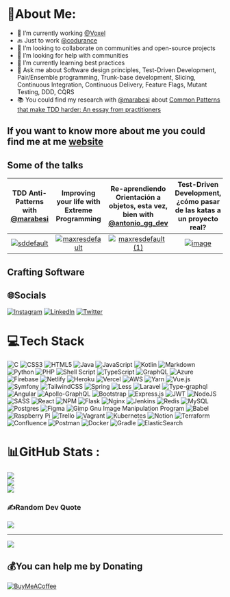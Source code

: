 # 💫About Me:
- 🔭 I’m currently working [@Voxel](https://www.voxelgroup.net/)
- 🔙 Just to work [@codurance](https://www.codurance.com/)
- 👯 I’m looking to collaborate on communities and open-source projects
- 🤝 I’m looking for help with communities
- 🌱 I’m currently learning best practices
- 💬 Ask me about Software design principles, Test-Driven Development, Pair/Ensemble programming, Trunk-base development, Slicing, Continuous Integration, Continuous Delivery, Feature Flags, Mutant Testing, DDD, CQRS
- 📚️ You could find my research with [@marabesi](https://github.com/marabesi) about [Common Patterns that make TDD harder: An essay from practitioners](https://www.researchgate.net/publication/378856966_Common_Patterns_that_make_TDD_harder_An_essay_from_practitioners)

**If you want to know more about me you could find me at me [website](https://emmanuelvalverde.dev/)**
---

## Some of the talks
|                                                TDD Anti-Patterns with [@marabesi](https://github.com/marabesi)                                                 |                                                      Improving your life with Extreme Programming                                                      |                      Re-aprendiendo Orientación a objetos, esta vez, bien with [@antonio_gg_dev](https://twitter.com/antonio_gg_dev)                       |                                     Test-Driven Development, ¿cómo pasar de las katas a un proyecto real?                                     |
|:--------------------------------------------------------------------------------------------------------------------------------------------------------------:|:------------------------------------------------------------------------------------------------------------------------------------------------------:|:----------------------------------------------------------------------------------------------------------------------------------------------------------:|:---------------------------------------------------------------------------------------------------------------------------------------------:|
| [![sddefault](https://github.com/khru/khru/assets/6353105/98a045fe-8574-420d-a967-14c7f3c102e9)](https://www.youtube.com/live/lQP33NZo-nU?si=jZIMw5x4j8HSO74F) | [![maxresdefault](https://github.com/khru/khru/assets/6353105/7dff2bc3-307f-4345-ad92-93dda2abe2b9)](https://youtu.be/pXGqRBg-K4Y?si=y8XXGHhcoAz1fA1z) | [![maxresdefault (1)](https://github.com/khru/khru/assets/6353105/c9bcba28-8679-4923-bdbc-e4a7f50f6195)](https://youtu.be/FddyS7-crlQ?si=FoHRSiynUlM9a8kC) | [![image](https://github.com/user-attachments/assets/06d25cf5-985d-4604-9471-ff069ba47ac1)](https://youtu.be/EutsbaoBEUQ?si=iKnBG6UzhtQhOjCB) |

## Crafting Software
<!--START_SECTION:Blog-->
<!--END_SECTION:Blog-->


## 🌐Socials
[![Instagram](https://img.shields.io/badge/Instagram-%23E4405F.svg?logo=Instagram&logoColor=white)](https://instagram.com/evalverde_dev) [![LinkedIn](https://img.shields.io/badge/LinkedIn-%230077B5.svg?logo=linkedin&logoColor=white)](https://linkedin.com/in/emmanuel-valverde-ramos) [![Twitter](https://img.shields.io/badge/Twitter-%231DA1F2.svg?logo=Twitter&logoColor=white)](https://twitter.com/evrtrabajo)

# 💻Tech Stack
![C](https://img.shields.io/badge/c-%2300599C.svg?style=for-the-badge&logo=c&logoColor=white) ![CSS3](https://img.shields.io/badge/css3-%231572B6.svg?style=for-the-badge&logo=css3&logoColor=white) ![HTML5](https://img.shields.io/badge/html5-%23E34F26.svg?style=for-the-badge&logo=html5&logoColor=white) ![Java](https://img.shields.io/badge/java-%23ED8B00.svg?style=for-the-badge&logo=java&logoColor=white) ![JavaScript](https://img.shields.io/badge/javascript-%23323330.svg?style=for-the-badge&logo=javascript&logoColor=%23F7DF1E) ![Kotlin](https://img.shields.io/badge/kotlin-%230095D5.svg?style=for-the-badge&logo=kotlin&logoColor=white) ![Markdown](https://img.shields.io/badge/markdown-%23000000.svg?style=for-the-badge&logo=markdown&logoColor=white) ![Python](https://img.shields.io/badge/python-3670A0?style=for-the-badge&logo=python&logoColor=ffdd54) ![PHP](https://img.shields.io/badge/php-%23777BB4.svg?style=for-the-badge&logo=php&logoColor=white) ![Shell Script](https://img.shields.io/badge/shell_script-%23121011.svg?style=for-the-badge&logo=gnu-bash&logoColor=white) ![TypeScript](https://img.shields.io/badge/typescript-%23007ACC.svg?style=for-the-badge&logo=typescript&logoColor=white) ![GraphQL](https://img.shields.io/badge/-GraphQL-E10098?style=for-the-badge&logo=graphql&logoColor=white) ![Azure](https://img.shields.io/badge/azure-%230072C6.svg?style=for-the-badge&logo=azure-devops&logoColor=white) ![Firebase](https://img.shields.io/badge/firebase-%23039BE5.svg?style=for-the-badge&logo=firebase) ![Netlify](https://img.shields.io/badge/netlify-%23000000.svg?style=for-the-badge&logo=netlify&logoColor=#00C7B7) ![Heroku](https://img.shields.io/badge/heroku-%23430098.svg?style=for-the-badge&logo=heroku&logoColor=white) ![Vercel](https://img.shields.io/badge/vercel-%23000000.svg?style=for-the-badge&logo=vercel&logoColor=white) ![AWS](https://img.shields.io/badge/AWS-%23FF9900.svg?style=for-the-badge&logo=amazon-aws&logoColor=white) ![Yarn](https://img.shields.io/badge/yarn-%232C8EBB.svg?style=for-the-badge&logo=yarn&logoColor=white) ![Vue.js](https://img.shields.io/badge/vuejs-%2335495e.svg?style=for-the-badge&logo=vuedotjs&logoColor=%234FC08D) ![Symfony](https://img.shields.io/badge/symfony-%23000000.svg?style=for-the-badge&logo=symfony&logoColor=white) ![TailwindCSS](https://img.shields.io/badge/tailwindcss-%2338B2AC.svg?style=for-the-badge&logo=tailwind-css&logoColor=white) ![Spring](https://img.shields.io/badge/spring-%236DB33F.svg?style=for-the-badge&logo=spring&logoColor=white) ![Less](https://img.shields.io/badge/less-2B4C80?style=for-the-badge&logo=less&logoColor=white) ![Laravel](https://img.shields.io/badge/laravel-%23FF2D20.svg?style=for-the-badge&logo=laravel&logoColor=white) ![Type-graphql](https://img.shields.io/badge/-TypeGraphQL-%23C04392?style=for-the-badge) ![Angular](https://img.shields.io/badge/angular-%23DD0031.svg?style=for-the-badge&logo=angular&logoColor=white) ![Apollo-GraphQL](https://img.shields.io/badge/-ApolloGraphQL-311C87?style=for-the-badge&logo=apollo-graphql) ![Bootstrap](https://img.shields.io/badge/bootstrap-%23563D7C.svg?style=for-the-badge&logo=bootstrap&logoColor=white) ![Express.js](https://img.shields.io/badge/express.js-%23404d59.svg?style=for-the-badge&logo=express&logoColor=%2361DAFB) ![JWT](https://img.shields.io/badge/JWT-black?style=for-the-badge&logo=JSON%20web%20tokens) ![NodeJS](https://img.shields.io/badge/node.js-6DA55F?style=for-the-badge&logo=node.js&logoColor=white) ![SASS](https://img.shields.io/badge/SASS-hotpink.svg?style=for-the-badge&logo=SASS&logoColor=white) ![React](https://img.shields.io/badge/react-%2320232a.svg?style=for-the-badge&logo=react&logoColor=%2361DAFB) ![NPM](https://img.shields.io/badge/NPM-%23000000.svg?style=for-the-badge&logo=npm&logoColor=white) ![Flask](https://img.shields.io/badge/flask-%23000.svg?style=for-the-badge&logo=flask&logoColor=white) ![Nginx](https://img.shields.io/badge/nginx-%23009639.svg?style=for-the-badge&logo=nginx&logoColor=white) ![Jenkins](https://img.shields.io/badge/jenkins-%232C5263.svg?style=for-the-badge&logo=jenkins&logoColor=white) ![Redis](https://img.shields.io/badge/redis-%23DD0031.svg?style=for-the-badge&logo=redis&logoColor=white) ![MySQL](https://img.shields.io/badge/mysql-%2300f.svg?style=for-the-badge&logo=mysql&logoColor=white) ![Postgres](https://img.shields.io/badge/postgres-%23316192.svg?style=for-the-badge&logo=postgresql&logoColor=white) 	![Figma](https://img.shields.io/badge/figma-%23F24E1E.svg?style=for-the-badge&logo=figma&logoColor=white) ![Gimp Gnu Image Manipulation Program](https://img.shields.io/badge/Gimp-657D8B?style=for-the-badge&logo=gimp&logoColor=FFFFFF) ![Babel](https://img.shields.io/badge/Babel-F9DC3e?style=for-the-badge&logo=babel&logoColor=black) ![Raspberry Pi](https://img.shields.io/badge/-RaspberryPi-C51A4A?style=for-the-badge&logo=Raspberry-Pi) ![Trello](https://img.shields.io/badge/Trello-%23026AA7.svg?style=for-the-badge&logo=Trello&logoColor=white) ![Vagrant](https://img.shields.io/badge/vagrant-%231563FF.svg?style=for-the-badge&logo=vagrant&logoColor=white) ![Kubernetes](https://img.shields.io/badge/kubernetes-%23326ce5.svg?style=for-the-badge&logo=kubernetes&logoColor=white) ![Notion](https://img.shields.io/badge/Notion-%23000000.svg?style=for-the-badge&logo=notion&logoColor=white) ![Terraform](https://img.shields.io/badge/terraform-%235835CC.svg?style=for-the-badge&logo=terraform&logoColor=white) ![Confluence](https://img.shields.io/badge/confluence-%23172BF4.svg?style=for-the-badge&logo=confluence&logoColor=white) ![Postman](https://img.shields.io/badge/Postman-FF6C37?style=for-the-badge&logo=postman&logoColor=white) ![Docker](https://img.shields.io/badge/docker-%230db7ed.svg?style=for-the-badge&logo=docker&logoColor=white) ![Gradle](https://img.shields.io/badge/Gradle-02303A.svg?style=for-the-badge&logo=Gradle&logoColor=white) ![ElasticSearch](https://img.shields.io/badge/-ElasticSearch-005571?style=for-the-badge&logo=elasticsearch)
# 📊GitHub Stats :
![](https://github-readme-stats.vercel.app/api?username=khru&theme=radical&hide_border=false&include_all_commits=false&count_private=false)<br/>
![](https://github-readme-streak-stats.herokuapp.com/?user=khru&theme=radical&hide_border=false)<br/>
![](https://github-readme-stats.vercel.app/api/top-langs/?username=khru&theme=radical&hide_border=false&include_all_commits=false&count_private=false&layout=compact)

### ✍️Random Dev Quote
![](https://quotes-github-readme.vercel.app/api?type=horizontal&theme=dark)

---
[![](https://visitcount.itsvg.in/api?id=khru&icon=0&color=0)](https://visitcount.itsvg.in)

  ## 💰You can help me by Donating
  [![BuyMeACoffee](https://img.shields.io/badge/Buy%20Me%20a%20Coffee-ffdd00?style=for-the-badge&logo=buy-me-a-coffee&logoColor=black)](https://buymeacoffee.com/evalverde)

  <!-- Proudly created with GPRM ( https://gprm.itsvg.in ) -->


